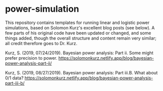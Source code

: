 # power-simulation

This repository contains templates for running linear and logistic power simulations, based on Solomon Kurz's excellent blog posts (see below). A few parts of his original code have been updated or changed, and some things added, though the overall structure and content remain very similar; all credit therefore goes to Dr. Kurz.


Kurz, S. (2019, 07/24/2019). Bayesian power analysis: Part ii. Some might prefer precision to power.  https://solomonkurz.netlify.app/blog/bayesian-power-analysis-part-ii/

Kurz, S. (2019, 08/27/2019). Bayesian power analysis: Part iii.B. What about 0/1 data?  https://solomonkurz.netlify.app/blog/bayesian-power-analysis-part-iii-b/


